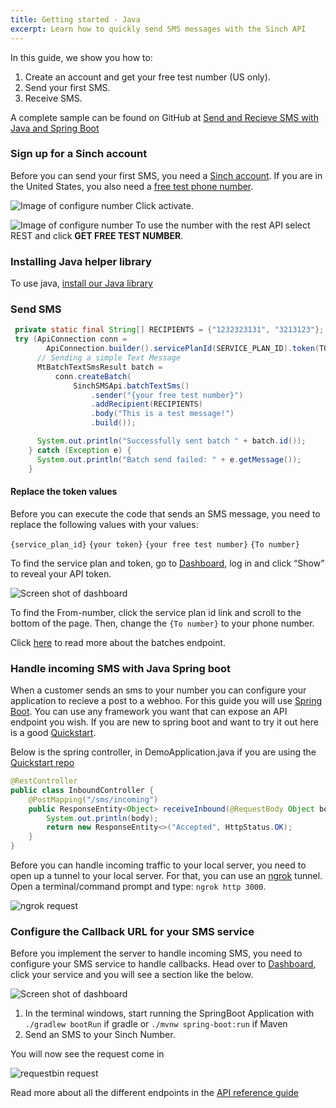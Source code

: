 ```yaml
---
title: Getting started - Java
excerpt: Learn how to quickly send SMS messages with the Sinch API
---
```


In this guide, we show you how to:

1. Create an account and get your free test number (US only).
2. Send your first SMS.
3. Receive SMS.

A complete sample can be found on GitHub at [Send and Recieve SMS with Java and Spring Boot](https://github.com/sinch/sms-java-sample)

### Sign up for a Sinch account

Before you can send your first SMS, you need a [Sinch
account](https://dashboard.sinch.com/signup). If you are in the United States, you also need a [free test phone number](https://dashboard.sinch.com/numbers/your-numbers/numbers).

![Image of configure number](images\new-number\activateyournumber.png)
Click activate.

![Image of configure number](images\new-number\select-rest.png)
To use the number with the rest API select REST and click **GET FREE TEST NUMBER**.

### Installing Java helper library

To use java, [install our Java library](doc:sms-java-library)

### Send SMS

```java Java
 private static final String[] RECIPIENTS = {"1232323131", "3213123"};
 try (ApiConnection conn =
        ApiConnection.builder().servicePlanId(SERVICE_PLAN_ID).token(TOKEN).start()) {
      // Sending a simple Text Message
      MtBatchTextSmsResult batch =
          conn.createBatch(
              SinchSMSApi.batchTextSms()
                  .sender("{your free test number}")
                  .addRecipient(RECIPIENTS)
                  .body("This is a test message!")
                  .build());

      System.out.println("Successfully sent batch " + batch.id());
    } catch (Exception e) {
      System.out.println("Batch send failed: " + e.getMessage());
    }
```

#### Replace the token values

Before you can execute the code that sends an SMS message, you need to replace the following values with your values:

`{service_plan_id}`
`{your token}`
`{your free test number}`
`{To number}`

To find the service plan and token, go to [Dashboard](https://dashboard.sinch.com/sms/api/rest), log in and click “Show” to reveal your API token.

![Screen shot of dashboard](images\sms-callback-url.png)

To find the From-number, click the service plan id link and scroll to the bottom of the page. Then, change the `{To number}` to your phone number.

Click [here](https://developers.sinch.com/reference/#sendsms) to read more about the batches endpoint.

### Handle incoming SMS with Java Spring boot

When a customer sends an sms to your number you can configure your application to recieve a post to a webhoo. For this guide you will use [Spring Boot](https://spring.io/projects/spring-boot). You can use any framework you want that can expose an API endpoint you wish. If you are new to spring boot and want to try it out here is a good [Quickstart](https://spring.io/quickstart).

Below is the spring controller, in DemoApplication.java if you are using the [Quickstart repo](https://github.com/sinch/sms-java-sample)

```java
@RestController
public class InboundController {
    @PostMapping("/sms/incoming")
    public ResponseEntity<Object> receiveInbound(@RequestBody Object body) {
        System.out.println(body);
        return new ResponseEntity<>("Accepted", HttpStatus.OK);
    }
}
```

Before you can handle incoming traffic to your local server, you need to open up a tunnel to your local server. For that, you can use an [ngrok](https://ngrok.com/) tunnel. Open a terminal/command prompt and type: `ngrok http 3000`.

![ngrok request](images\ngrok.png)

### Configure the Callback URL for your SMS service

Before you implement the server to handle incoming SMS, you need to configure your SMS service to handle callbacks. Head over to [Dashboard](https://dashboard.sinch.com/sms/api/rest), click your service and you will see a section like the below.

![Screen shot of dashboard](images\sms-callback-url.png)

1. In the terminal windows, start running the SpringBoot Application with `./gradlew bootRun` if gradle or `./mvnw spring-boot:run` if Maven
2. Send an SMS to your Sinch Number.

You will now see the request come in

![requestbin request](images\noderesponse.png)

Read more about all the different endpoints in the [API reference guide](https://developers.sinch.com/reference)
